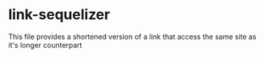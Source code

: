 # link-sequelizer
This file provides a shortened version of a link that access the same site as it's longer counterpart

